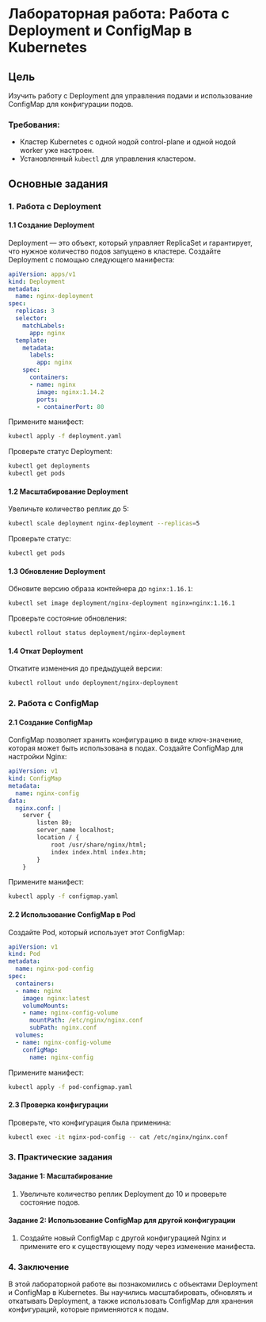 
# Лабораторная работа: Работа с Deployment и ConfigMap в Kubernetes

## Цель
Изучить работу с Deployment для управления подами и использование ConfigMap для конфигурации подов.

### Требования:
- Кластер Kubernetes с одной нодой control-plane и одной нодой worker уже настроен.
- Установленный `kubectl` для управления кластером.

## Основные задания

### 1. Работа с Deployment

#### 1.1 Создание Deployment
Deployment — это объект, который управляет ReplicaSet и гарантирует, что нужное количество подов запущено в кластере. Создайте Deployment с помощью следующего манифеста:
```yaml
apiVersion: apps/v1
kind: Deployment
metadata:
  name: nginx-deployment
spec:
  replicas: 3
  selector:
    matchLabels:
      app: nginx
  template:
    metadata:
      labels:
        app: nginx
    spec:
      containers:
      - name: nginx
        image: nginx:1.14.2
        ports:
        - containerPort: 80
```

Примените манифест:
```bash
kubectl apply -f deployment.yaml
```

Проверьте статус Deployment:
```bash
kubectl get deployments
kubectl get pods
```

#### 1.2 Масштабирование Deployment
Увеличьте количество реплик до 5:
```bash
kubectl scale deployment nginx-deployment --replicas=5
```

Проверьте статус:
```bash
kubectl get pods
```

#### 1.3 Обновление Deployment
Обновите версию образа контейнера до `nginx:1.16.1`:
```bash
kubectl set image deployment/nginx-deployment nginx=nginx:1.16.1
```

Проверьте состояние обновления:
```bash
kubectl rollout status deployment/nginx-deployment
```

#### 1.4 Откат Deployment
Откатите изменения до предыдущей версии:
```bash
kubectl rollout undo deployment/nginx-deployment
```

### 2. Работа с ConfigMap

#### 2.1 Создание ConfigMap
ConfigMap позволяет хранить конфигурацию в виде ключ-значение, которая может быть использована в подах. Создайте ConfigMap для настройки Nginx:
```yaml
apiVersion: v1
kind: ConfigMap
metadata:
  name: nginx-config
data:
  nginx.conf: |
    server {
        listen 80;
        server_name localhost;
        location / {
            root /usr/share/nginx/html;
            index index.html index.htm;
        }
    }
```

Примените манифест:
```bash
kubectl apply -f configmap.yaml
```

#### 2.2 Использование ConfigMap в Pod
Создайте Pod, который использует этот ConfigMap:
```yaml
apiVersion: v1
kind: Pod
metadata:
  name: nginx-pod-config
spec:
  containers:
  - name: nginx
    image: nginx:latest
    volumeMounts:
    - name: nginx-config-volume
      mountPath: /etc/nginx/nginx.conf
      subPath: nginx.conf
  volumes:
  - name: nginx-config-volume
    configMap:
      name: nginx-config
```

Примените манифест:
```bash
kubectl apply -f pod-configmap.yaml
```

#### 2.3 Проверка конфигурации
Проверьте, что конфигурация была применина:
```bash
kubectl exec -it nginx-pod-config -- cat /etc/nginx/nginx.conf
```

### 3. Практические задания

#### Задание 1: Масштабирование
1. Увеличьте количество реплик Deployment до 10 и проверьте состояние подов.

#### Задание 2: Использование ConfigMap для другой конфигурации
1. Создайте новый ConfigMap с другой конфигурацией Nginx и примените его к существующему поду через изменение манифеста.

### 4. Заключение

В этой лабораторной работе вы познакомились с объектами Deployment и ConfigMap в Kubernetes. Вы научились масштабировать, обновлять и откатывать Deployment, а также использовать ConfigMap для хранения конфигураций, которые применяются к подам.
